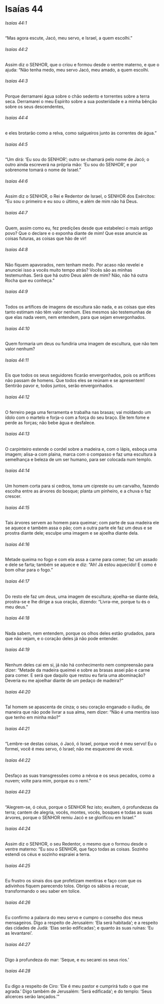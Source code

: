 # Isaías 44

###### Isaías 44:1

“Mas agora escute, Jacó, meu servo, e Israel, a quem escolhi.”

###### Isaías 44:2

Assim diz o SENHOR, que o criou e formou desde o ventre materno, e que o ajuda: “Não tenha medo, meu servo Jacó, meu amado, a quem escolhi.

###### Isaías 44:3

Porque derramarei água sobre o chão sedento e torrentes sobre a terra seca. Derramarei o meu Espírito sobre a sua posteridade e a minha bênção sobre os seus descendentes,

###### Isaías 44:4

e eles brotarão como a relva, como salgueiros junto às correntes de água.”

###### Isaías 44:5

“Um dirá: ‘Eu sou do SENHOR’; outro se chamará pelo nome de Jacó; o outro ainda escreverá na própria mão: ‘Eu sou do SENHOR’, e por sobrenome tomará o nome de Israel.”

###### Isaías 44:6

Assim diz o SENHOR, o Rei e Redentor de Israel, o SENHOR dos Exércitos: “Eu sou o primeiro e eu sou o último, e além de mim não há Deus.

###### Isaías 44:7

Quem, assim como eu, fez predições desde que estabeleci o mais antigo povo? Que o declare e o exponha diante de mim! Que esse anuncie as coisas futuras, as coisas que hão de vir!

###### Isaías 44:8

Não fiquem apavorados, nem tenham medo. Por acaso não revelei e anunciei isso a vocês muito tempo atrás? Vocês são as minhas testemunhas. Será que há outro Deus além de mim? Não, não há outra Rocha que eu conheça.”

###### Isaías 44:9

Todos os artífices de imagens de escultura são nada, e as coisas que eles tanto estimam não têm valor nenhum. Eles mesmos são testemunhas de que elas nada veem, nem entendem, para que sejam envergonhados.

###### Isaías 44:10

Quem formaria um deus ou fundiria uma imagem de escultura, que não tem valor nenhum?

###### Isaías 44:11

Eis que todos os seus seguidores ficarão envergonhados, pois os artífices não passam de homens. Que todos eles se reúnam e se apresentem! Sentirão pavor e, todos juntos, serão envergonhados.

###### Isaías 44:12

O ferreiro pega uma ferramenta e trabalha nas brasas; vai moldando um ídolo com o martelo e forja-o com a força do seu braço. Ele tem fome e perde as forças; não bebe água e desfalece.

###### Isaías 44:13

O carpinteiro estende o cordel sobre a madeira e, com o lápis, esboça uma imagem; alisa-a com plaina, marca com o compasso e faz uma escultura à semelhança e beleza de um ser humano, para ser colocada num templo.

###### Isaías 44:14

Um homem corta para si cedros, toma um cipreste ou um carvalho, fazendo escolha entre as árvores do bosque; planta um pinheiro, e a chuva o faz crescer.

###### Isaías 44:15

Tais árvores servem ao homem para queimar; com parte de sua madeira ele se aquece e também assa o pão; com a outra parte ele faz um deus e se prostra diante dele; esculpe uma imagem e se ajoelha diante dela.

###### Isaías 44:16

Metade queima no fogo e com ela assa a carne para comer; faz um assado e dele se farta; também se aquece e diz: “Ah! Já estou aquecido! E como é bom olhar para o fogo.”

###### Isaías 44:17

Do resto ele faz um deus, uma imagem de escultura; ajoelha-se diante dela, prostra-se e lhe dirige a sua oração, dizendo: “Livra-me, porque tu és o meu deus.”

###### Isaías 44:18

Nada sabem, nem entendem, porque os olhos deles estão grudados, para que não vejam, e o coração deles já não pode entender.

###### Isaías 44:19

Nenhum deles cai em si, já não há conhecimento nem compreensão para dizer: “Metade da madeira queimei e sobre as brasas assei pão e carne para comer. E será que daquilo que restou eu faria uma abominação? Deveria eu me ajoelhar diante de um pedaço de madeira?”

###### Isaías 44:20

Tal homem se apascenta de cinza; o seu coração enganado o iludiu, de maneira que não pode livrar a sua alma, nem dizer: “Não é uma mentira isso que tenho em minha mão?”

###### Isaías 44:21

“Lembre-se destas coisas, ó Jacó, ó Israel, porque você é meu servo! Eu o formei, você é meu servo, ó Israel; não me esquecerei de você.

###### Isaías 44:22

Desfaço as suas transgressões como a névoa e os seus pecados, como a nuvem; volte para mim, porque eu o remi.”

###### Isaías 44:23

“Alegrem-se, ó céus, porque o SENHOR fez isto; exultem, ó profundezas da terra; cantem de alegria, vocês, montes, vocês, bosques e todas as suas árvores, porque o SENHOR remiu Jacó e se glorificou em Israel.”

###### Isaías 44:24

Assim diz o SENHOR, o seu Redentor, o mesmo que o formou desde o ventre materno: “Eu sou o SENHOR, que faço todas as coisas. Sozinho estendi os céus e sozinho espraiei a terra.

###### Isaías 44:25

Eu frustro os sinais dos que profetizam mentiras e faço com que os adivinhos fiquem parecendo tolos. Obrigo os sábios a recuar, transformando o seu saber em tolice.

###### Isaías 44:26

Eu confirmo a palavra do meu servo e cumpro o conselho dos meus mensageiros. Digo a respeito de Jerusalém: ‘Ela será habitada’; e a respeito das cidades de Judá: ‘Elas serão edificadas’; e quanto às suas ruínas: ‘Eu as levantarei’.

###### Isaías 44:27

Digo à profundeza do mar: ‘Seque, e eu secarei os seus rios.’

###### Isaías 44:28

Eu digo a respeito de Ciro: ‘Ele é meu pastor e cumprirá tudo o que me agrada.’ Digo também de Jerusalém: ‘Será edificada’; e do templo: ‘Seus alicerces serão lançados.’”

